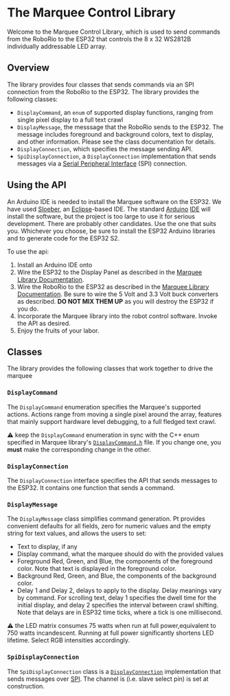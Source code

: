 # The Marquee Control Library

Welcome to the Marquee Control Library, which is used to send commands
from the RoboRio to the ESP32 that controls the 8 x 32 WS2812B
individually addressable LED array. 

## Overview

The library provides four classes that sends commands via an SPI connection
from the RoboRio to the ESP32. The library provides the following
classes:

* `DisplayCommand`, an `enum` of supported display functions, ranging
  from single pixel display to a full text crawl
* `DisplayMessage`, the messsage that the RoboRio sends to the ESP32.
  The message includes foreground and background colors, text to display,
  and other information. Please see the class documentation for details.
* `DisplayConnection`, which specifies the message sending API.
* `SpiDisplayConnection`, a `DisplayConnection` implementation that
  sends messages via a
  [Serial Peripheral Interface](https://en.wikipedia.org/wiki/Serial_Peripheral_Interface)
  (SPI) connection.

## Using the API

An Arduino IDE is needed to install the Marquee software on the ESP32.
We have used
[Sloeber](https://eclipse.baeyens.it/),
an
[Eclipse](https://www.eclipse.org/)-based
IDE. The standard
[Arduino](https://www.arduino.cc/)
[IDE](https://www.arduino.cc/en/software)
will install the software, but the project is too large to use it for
serious development. There are probably other candidates. Use the one
that suits you. Whichever you choose, be sure to install the ESP32
Arduino libraries and to generate code for the ESP32 S2.

To use the api:

1. Install an Arduino IDE onto 
2. Wire the ESP32 to the Display Panel as described in the
   [Marquee Library Documentation](https://github.com/frc-team7587/Marquee-1/blob/main/TestLedMatrix/README.md#wiring-the-display-panel).
3. Wire the RoboRio to the ESP32 as described in the
   [Marquee Library Documentation](https://github.com/frc-team7587/Marquee-1/blob/main/TestLedMatrix/README.md#wiring-the-display-panel).
   Be sure to wire the 5 Volt and 3.3 Volt buck converters as described.
   **DO NOT MIX THEM UP** as you will destroy the ESP32 if you do.
4. Incorporate the Marquee library into the robot control software.
   Invoke the API as desired.
5. Enjoy the fruits of your labor.

## Classes

The library provides the following classes that work together to drive
the marquee

### `DisplayCommand`

The `DisplayCommand` enumeration specifies the Marquee's supported
actions. Actions range from moving a single pixel around the array,
features that mainly support hardware level debugging, to a full fledged
text crawl.

:warning: keep the `DisplayCommand` enumeration in sync with the
C++ enum specified in Marquee library's
[`DisplayCommand.h`](https://github.com/frc-team7587/Marquee-1/blob/main/TestLedMatrix/DisplayCommand.h)
file. If you change one, you **must** make the corresponding change in the other.

### `DisplayConnection`

The `DisplayConnection` interface specifies the API that sends messages
to the ESP32. It contains one function that sends a command.

### `DisplayMessage`

The `DisplayMessage` class simplifies command generation. Pt provides
convenient defaults for all fields, zero for numeric values and the
empty string for text values, and allows the users to set:

* Text to display, if any
* Display command, what the marquee should do with the provided
  values
* Foreground Red, Green, and Blue, the components of the foreground
  color. Note that text is displayed in the foreground color.
* Background Red, Green, and Blue, the components of the background
  color.
* Delay 1 and Delay 2, delays to apply to the display. Delay meanings
  vary by command. For scrolling text, delay 1 specifies the dwell time
  for the initial display, and delay 2 specifies the interval between
  crawl shifting. Note that delays are in ESP32 time ticks, where a
  tick is one millisecond.

:warning: the LED matrix consumes 75 watts when run at full power,equivalent to 750 watts incandescent. Running at full power
significantly shortens LED lifetime. Select RGB intensities
accordingly.

### `SpiDisplayConnection`

The `SpiDisplayConnection` class is a
[`DisplayConnection`](#displayconnection)
implementation that sends messages over
[SPI](https://en.wikipedia.org/wiki/Serial_Peripheral_Interface).
The channel is (i.e. slave select pin) is set at construction.

  
